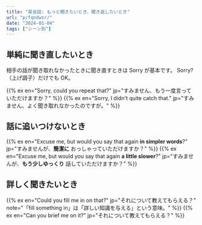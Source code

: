 ```yaml
---
title: "英会話: もっと聞きたいとき、聞き返したいとき"
url: "p/fqndwsr/"
date: "2024-01-04"
tags: ["シーン別"]
---
```


単純に聞き直したいとき
----

相手の話が聞き取れなかったときに聞き直すときは Sorry が基本です。
Sorry?（上げ調子）だけでも OK。

{{% ex en="Sorry, could you repeat that?" jp="すみません、もう一度言っていただけますか？" %}}
{{% ex en="Sorry, I didn't quite catch that." jp="すみません、よく聞き取れなかったのですが。" %}}


話に追いつけないとき
----

{{% ex en="Excuse me, but would you say that again __in simpler words__?" jp="すみませんが、__簡潔に__ おっしゃっていただけますか？" %}}
{{% ex en="Excuse me, but would you say that again __a little slower__?" jp="すみませんが、__もう少しゆっくり__ 話していただけますか？" %}}


詳しく聞きたいとき
----

{{% ex en="Could you fill me in on that?" jp="それについて教えてもらえる？" note="「fill something in」は「詳しい知識を与える」という意味。" %}}
{{% ex en="Can you brief me on it?" jp="それについて教えてもらえる？" %}}


